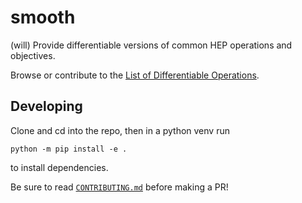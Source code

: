 # smooth
(will) Provide differentiable versions of common HEP operations and objectives.

Browse or contribute to the [List of Differentiable Operations](list_of_operations.md).

## Developing

Clone and cd into the repo, then in a python venv run 
```
python -m pip install -e .
```
to install dependencies. 

Be sure to read [`CONTRIBUTING.md`](https://github.com/gradhep/smooth/blob/master/CONTRIBUTING.md) before making a PR!

